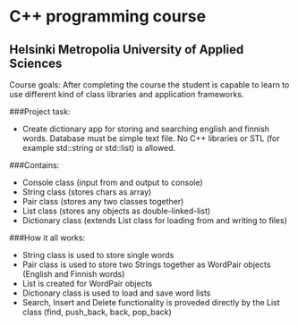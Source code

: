 # C++ programming course
## Helsinki Metropolia University of Applied Sciences
Course goals: After completing the course the student is capable to learn to use different kind of class libraries and application frameworks.

###Project task:
* Create dictionary app for storing and searching english and finnish words. Database must be simple text file. No C++ libraries or STL (for example std::string or std::list) is allowed.

###Contains:
* Console class (input from and output to console)
* String class (stores chars as array)
* Pair class (stores any two classes together)
* List class (stores any objects as double-linked-list)
* Dictionary class (extends List class for loading from and writing to files)

###How it all works:
* String class is used to store single words
* Pair class is used to store two Strings together as WordPair objects (English and Finnish words)
* List is created for WordPair objects
* Dictionary class is used to load and save word lists
* Search, Insert and Delete functionality is proveded directly by the List class (find, push_back, back, pop_back)
